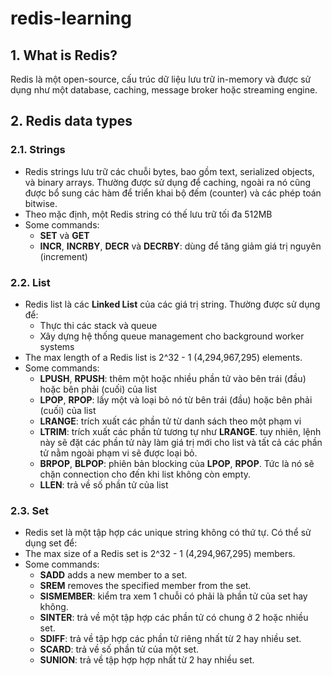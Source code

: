 # redis-learning

## 1. What is Redis?

Redis là một open-source, cấu trúc dữ liệu lưu trữ in-memory và được sử dụng như một database, caching, message broker hoặc streaming engine.

## 2. Redis data types

### 2.1. Strings

- Redis strings lưu trữ các chuỗi bytes, bao gồm text, serialized objects, và binary arrays. Thường được sử dụng để caching, ngoài ra nó cũng được bổ sung các hàm để triển khai bộ đếm (counter) và các phép toán bitwise.
- Theo mặc định, một Redis string có thế lưu trữ tối đa 512MB
- Some commands:
  - **SET** và **GET**
  - **INCR**, **INCRBY**, **DECR** và **DECRBY**: dùng để tăng giảm giá trị nguyên (increment)

### 2.2. List

- Redis list là các **Linked List** của các giá trị string. Thường được sử dụng để:
  - Thực thi các stack và queue
  - Xây dựng hệ thống queue management cho background worker systems
- The max length of a Redis list is 2^32 - 1 (4,294,967,295) elements.
- Some commands:
  - **LPUSH**, **RPUSH**: thêm một hoặc nhiều phần tử vào bên trái (đầu) hoặc bên phải (cuối) của list
  - **LPOP**, **RPOP**: lấy một và loại bỏ nó từ bên trái (đầu) hoặc bên phải (cuối) của list
  - **LRANGE**: trích xuất các phần tử từ danh sách theo một phạm vi
  - **LTRIM**: trích xuất các phần tử tương tự như **LRANGE**. tuy nhiên, lệnh này sẽ đặt các phần tử này làm giá trị mới cho list và tất cả các phần tử nằm ngoài phạm vi sẽ được loại bỏ.
  - **BRPOP**, **BLPOP**: phiên bản blocking của **LPOP**, **RPOP**. Tức là nó sẽ chặn connection cho đến khi list không còn empty.
  - **LLEN**: trả về số phần tử của list

### 2.3. Set

- Redis set là một tập hợp các unique string không có thứ tự. Có thể sử dụng set để:
- The max size of a Redis set is 2^32 - 1 (4,294,967,295) members.
- Some commands:
  - **SADD** adds a new member to a set.
  - **SREM** removes the specified member from the set.
  - **SISMEMBER**: kiểm tra xem 1 chuỗi có phải là phần tử của set hay không.
  - **SINTER**: trả về một tập hợp các phần tử có chung ở 2 hoặc nhiều set.
  - **SDIFF**: trả về tập hợp các phần tử riêng nhất từ 2 hay nhiều set.
  - **SCARD**: trả về số phần tử của một set.
  - **SUNION**: trả về tập hợp hợp nhất từ 2 hay nhiều set.
